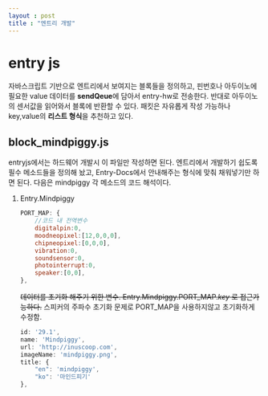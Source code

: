 ```yaml
---
layout : post
title : "엔트리 개발"
---
```

# entry js
자바스크립트 기반으로 엔트리에서 보여지는 블록들을 정의하고, 핀번호나 아두이노에 필요한 value 데이터를 **sendQeue**에 담아서 entry-hw로 전송한다. 반대로 아두이노의 센서값을 읽어와서 블록에 반환할 수 있다. 패킷은 자유롭게 작성 가능하나 key,value의 **리스트 형식**을 추천하고 있다.

## block_mindpiggy.js
entryjs에서는 하드웨어 개발시 이 파일만 작성하면 된다. 엔트리에서 개발하기 쉽도록 필수 메소드들을 정의해 놨고, Entry-Docs에서 안내해주는 형식에 맞춰 채워넣기만 하면 된다. 다음은 mindpiggy 각 메소드의 코드 해석이다.

1. Entry.Mindpiggy
    
    ``` js 
    PORT_MAP: {
        //코드 내 전역변수
        digitalpin:0,
        moodneopixel:[12,0,0,0],
        chipneopixel:[0,0,0],
        vibration:0,
        soundsensor:0,
        photointerrupt:0,
        speaker:[0,0],
    },
    ```
        
    ~~데이터를 초기화 해주기 위한 변수. Entry.Mindpiggy.PORT_MAP._key_ 로 접근가능하다.~~ 스피커의 주파수 초기화 문제로 PORT_MAP을 사용하지않고 초기화하게 수정함.

    ```js
    id: '29.1',
    name: 'Mindpiggy',
    url: 'http://inuscoop.com',
    imageName: 'mindpiggy.png',
    title: {
        "en": 'mindpiggy',
        "ko": '마인드피기'
    },
    ```
    
    